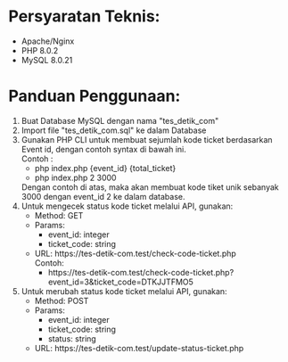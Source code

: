 <h1>Persyaratan Teknis:</h1>
<ul>
    <li>Apache/Nginx</li>
    <li>PHP 8.0.2</li>
    <li>MySQL 8.0.21</li>
</ul>

<h1>Panduan Penggunaan:</h1>
<ol>
    <li>Buat Database MySQL dengan nama "tes_detik_com"</li>
    <li>Import file "tes_detik_com.sql" ke dalam Database</li>
    <li>
        Gunakan PHP CLI untuk membuat sejumlah kode ticket berdasarkan Event id, dengan contoh syntax di bawah ini.
        <div>Contoh :</div>
        <ul>
            <li>php index.php {event_id} {total_ticket}</li>
            <li>php index.php 2 3000</li>
        </ul>
        <div>Dengan contoh di atas, maka akan membuat kode tiket unik sebanyak 3000 dengan event_id 2 ke dalam database.</div>      
    </li>
    <li>
        Untuk mengecek status kode ticket melalui API, gunakan:
        <ul>
            <li>Method: GET</li>
            <li>Params:
                <ul>
                    <li>event_id: integer</li>
                    <li>ticket_code: string</li>
                </ul>
            </li>
            <li>
                URL: https://tes-detik-com.test/check-code-ticket.php
                <div>Contoh:</div>
                <ul>
                    <li>https://tes-detik-com.test/check-code-ticket.php?event_id=3&ticket_code=DTKJJTFMO5</li>
                </ul>
            </li>
        </ul>          
    </li>
    <li>
        Untuk merubah status kode ticket melalui API, gunakan:
        <ul>
            <li>Method: POST</li>
            <li>Params:
                <ul>
                    <li>event_id: integer</li>
                    <li>ticket_code: string</li>
                    <li>status: string</li>
                </ul>                  
            </li>
            <li>URL: https://tes-detik-com.test/update-status-ticket.php</li>
        </ul>
    </li>
</ol>